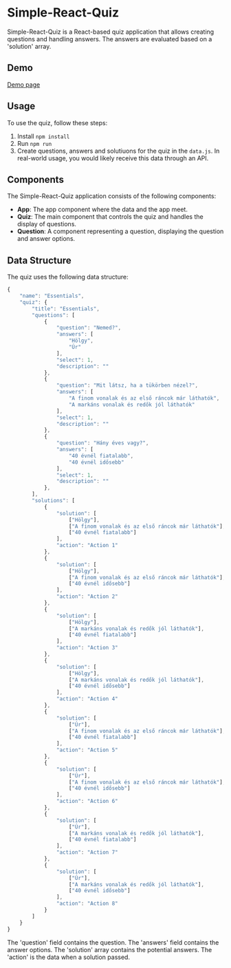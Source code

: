 # Simple-React-Quiz

Simple-React-Quiz is a React-based quiz application that allows creating questions and handling answers. The answers are evaluated based on a 'solution' array.


## Demo
[Demo page](https://deegort.github.io/Simple-React-Quiz/)

## Usage

To use the quiz, follow these steps:

1. Install `npm install`
2. Run `npm run`
3. Create questions, answers and solutiuons for the quiz in the `data.js`. 
In real-world usage, you would likely receive this data through an API. 

## Components

The Simple-React-Quiz application consists of the following components:

- **App**: The app component where the data and the app meet.
- **Quiz**: The main component that controls the quiz and handles the display of questions.
- **Question**: A component representing a question, displaying the question and answer options.

## Data Structure

The quiz uses the following data structure:

```js
{
    "name": "Essentials",
    "quiz": {
        "title": "Essentials",
        "questions": [
            {
                "question": "Nemed?",
                "answers": [
                    "Hölgy",
                    "Úr"
                ],
                "select": 1,
                "description": ""
            },
            {
                "question": "Mit látsz, ha a tükörben nézel?",
                "answers": [
                    "A finom vonalak és az első ráncok már láthatók",
                    "A markáns vonalak és redők jól láthatók"
                ],
                "select": 1,
                "description": ""
            },
            {
                "question": "Hány éves vagy?",
                "answers": [
                    "40 évnél fiatalabb",
                    "40 évnél idősebb"
                ],
                "select": 1,
                "description": ""
            },
        ],
        "solutions": [
            {
                "solution": [
                    ["Hölgy"],
                    ["A finom vonalak és az első ráncok már láthatók"],
                    ["40 évnél fiatalabb"]
                ],
                "action": "Action 1"
            },
            {
                "solution": [
                    ["Hölgy"],
                    ["A finom vonalak és az első ráncok már láthatók"],
                    ["40 évnél idősebb"]
                ],
                "action": "Action 2"
            },
            {
                "solution": [
                    ["Hölgy"],
                    ["A markáns vonalak és redők jól láthatók"],
                    ["40 évnél fiatalabb"]
                ],
                "action": "Action 3"
            },
            {
                "solution": [
                    ["Hölgy"],
                    ["A markáns vonalak és redők jól láthatók"],
                    ["40 évnél idősebb"]
                ],
                "action": "Action 4"
            },
            {
                "solution": [
                    ["Úr"],
                    ["A finom vonalak és az első ráncok már láthatók"],
                    ["40 évnél fiatalabb"]
                ],
                "action": "Action 5"
            },
            {
                "solution": [
                    ["Úr"],
                    ["A finom vonalak és az első ráncok már láthatók"],
                    ["40 évnél idősebb"]
                ],
                "action": "Action 6"
            },
            {
                "solution": [
                    ["Úr"],
                    ["A markáns vonalak és redők jól láthatók"],
                    ["40 évnél fiatalabb"]
                ],
                "action": "Action 7"
            },
            {
                "solution": [
                    ["Úr"],
                    ["A markáns vonalak és redők jól láthatók"],
                    ["40 évnél idősebb"]
                ],
                "action": "Action 8"
            }
        ]
    }
}
```
The 'question' field contains the question.
The 'answers' field contains the answer options.
The 'solution' array contains the potential answers.
The 'action' is the data when a solution passed.
